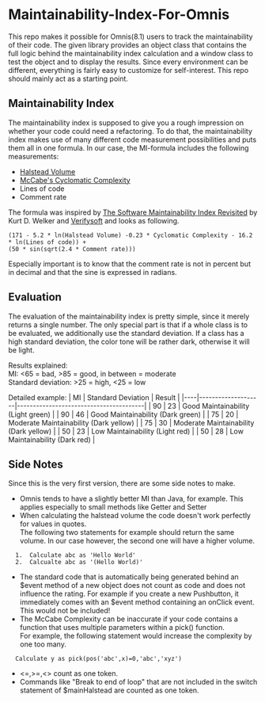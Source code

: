 [1]: http://web.archive.org/web/20021120101304/http://www.stsc.hill.af.mil/crosstalk/2001/08/welker.html
[2]: http://www.verifysoft.com/en_maintainability.html

# Maintainability-Index-For-Omnis
This repo makes it possible for Omnis(8.1) users to track the maintainability of their code. The given library provides an object class that contains the full logic behind the maintainability index calculation and a window class to test the object and to display the results.
Since every environment can be different, everything is fairly easy to customize for self-interest. This repo should mainly act as a starting point.
## Maintainability Index
The maintainability index is supposed to give you a rough impression on whether your code could need a refactoring. To do that, the maintainability index makes use of many different code measurement possibilities and puts them all in one formula. In our case, the MI-formula includes the following measurements:

* [Halstead Volume](https://en.wikipedia.org/wiki/Halstead_complexity_measures)
* [McCabe's Cyclomatic Complexity](https://en.wikipedia.org/wiki/Cyclomatic_complexity)
* Lines of code
* Comment rate

The formula was inspired by [The Software Maintainability Index Revisited][1] by Kurt D. Welker and [Verifysoft][2] and looks as following.
~~~~
(171 - 5.2 * ln(Halstead Volume) -0.23 * Cyclomatic Complexity - 16.2 * ln(Lines of code)) + 
(50 * sin(sqrt(2.4 * Comment rate)))
~~~~
Especially important is to know that the comment rate is not in percent but in decimal and that the sine is expressed in radians.

## Evaluation
The evaluation of the maintainability index is pretty simple, since it merely returns a single number. The only special part is that if a whole class is to be evaluated, we additionally use the standard deviation. If a class has a high standard deviation, the color tone will be rather dark, otherwise it will be light. 

Results explained:  
MI: <65 = bad, >85 = good, in between = moderate  
Standard deviation: >25 = high, <25 = low  
  
Detailed example:
| MI | Standard Deviation | Result                                 |
|----|--------------------|----------------------------------------|
| 90 | 23                 | Good Maintainability (Light green)     |
| 90 | 46                 | Good Maintainability (Dark green)      |
| 75 | 20                 | Moderate Maintainability (Dark yellow) |
| 75 | 30                 | Moderate Maintainability (Dark yellow) |
| 50 | 23                 | Low Maintainability (Light red)        |
| 50 | 28                 | Low Maintainability (Dark red)         |

## Side Notes
Since this is the very first version, there are some side notes to make.
* Omnis tends to have a slightly better MI than Java, for example. This applies especially to small methods like Getter and Setter
* When calculating the halstead volume the code doesn't work perfectly for values in quotes.  
  The following two statements for example should return the same volume. In our case however, the second one will have a higher volume.
~~~~
  1.  Calculate abc as 'Hello World' 
  2.  Calcualte abc as '(Hello World)'
~~~~
* The standard code that is automatically being generated behind an $event method of a new object does not count as code and does not influence the rating. For example if you create a new Pushbutton, it immediately comes with an $event method containing an onClick event. This would not be included!
* The McCabe Complexity can be inaccurate if your code contains a function that uses multiple parameters within a pick() function.  
  For example, the following statement would increase the complexity by one too many.
~~~~
  Calculate y as pick(pos('abc',x)=0,'abc','xyz')
~~~~
* <=,>=,<> count as one token.
* Commands like "Break to end of loop" that are not included in the switch statement of $mainHalstead are counted as one token.

